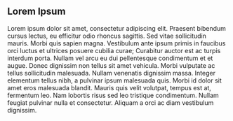 ## Lorem Ipsum
Lorem ipsum dolor sit amet, consectetur adipiscing elit. Praesent bibendum cursus lectus, eu efficitur odio rhoncus sagittis. Sed vitae sollicitudin mauris. Morbi quis sapien magna. Vestibulum ante ipsum primis in faucibus orci luctus et ultrices posuere cubilia curae; Curabitur auctor est ac turpis interdum porta. Nullam vel arcu eu dui pellentesque condimentum et et augue. Donec dignissim non tellus sit amet vehicula. Morbi vulputate ac tellus sollicitudin malesuada. Nullam venenatis dignissim massa. Integer elementum tellus nibh, a pulvinar ipsum malesuada quis. Morbi id dolor sit amet eros malesuada blandit. Mauris quis velit volutpat, tempus est at, fermentum leo. Nam lobortis risus sed leo tristique condimentum. Nullam feugiat pulvinar nulla et consectetur. Aliquam a orci ac diam vestibulum dignissim.
<!--
**n1vk/n1vk** is a ✨ _special_ ✨ repository because its `README.md` (this file) appears on your GitHub profile.

Here are some ideas to get you started:

- 🔭 I’m currently working on ...
- 🌱 I’m currently learning ...
- 👯 I’m looking to collaborate on ...
- 🤔 I’m looking for help with ...
- 💬 Ask me about ...
- 📫 How to reach me: ...
- 😄 Pronouns: ...
- ⚡ Fun fact: ...
-->
